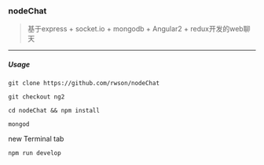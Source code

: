 ### nodeChat


> 基于express + socket.io + mongodb + Angular2 + redux开发的web聊天

---

##### Usage

    git clone https://github.com/rwson/nodeChat
    
    git checkout ng2
    
    cd nodeChat && npm install
    
    mongod
    
new Terminal tab

    npm run develop

